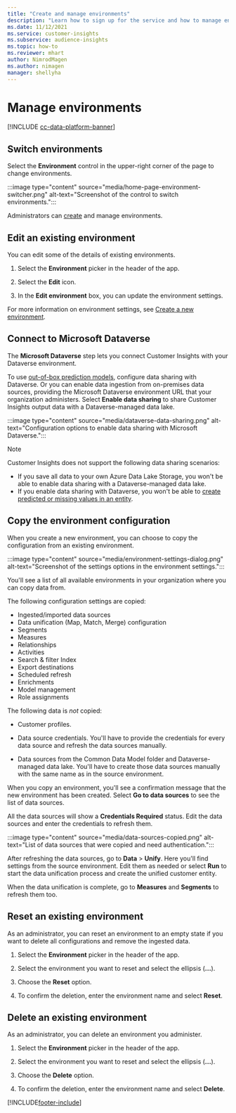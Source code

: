```yaml
---
title: "Create and manage environments"
description: "Learn how to sign up for the service and how to manage environments."
ms.date: 11/12/2021
ms.service: customer-insights
ms.subservice: audience-insights
ms.topic: how-to
ms.reviewer: mhart
author: NimrodMagen
ms.author: nimagen
manager: shellyha
---
```


# Manage environments

[!INCLUDE [cc-data-platform-banner](../includes/cc-data-platform-banner.md)]

## Switch environments

Select the **Environment** control in the upper-right corner of the page to change environments.

:::image type="content" source="media/home-page-environment-switcher.png" alt-text="Screenshot of the control to switch environments.":::

Administrators can [create](create-environment.md) and manage environments.

## Edit an existing environment

You can edit some of the details of existing environments.

1.	Select the **Environment** picker in the header of the app.

2.	Select the **Edit** icon.

3. In the **Edit environment** box, you can update the environment settings.

For more information on environment settings, see [Create a new environment](create-environment.md).

## Connect to Microsoft Dataverse
   
The **Microsoft Dataverse** step lets you connect Customer Insights with your Dataverse environment.

To use [out-of-box prediction models](predictions-overview.md#out-of-box-models), configure data sharing with Dataverse. Or you can enable data ingestion from on-premises data sources, providing the Microsoft Dataverse environment URL that your organization administers. Select **Enable data sharing** to share Customer Insights output data with a Dataverse-managed data lake.

:::image type="content" source="media/dataverse-data-sharing.png" alt-text="Configuration options to enable data sharing with Microsoft Dataverse.":::

> [!NOTE]
> Customer Insights does not support the following data sharing scenarios:
> - If you save all data to your own Azure Data Lake Storage, you won't be able to enable data sharing with a Dataverse-managed data lake.
> - If you enable data sharing with Dataverse, you won't be able to [create predicted or missing values in an entity](predictions.md).

## Copy the environment configuration

When you create a new environment, you can choose to copy the configuration from an existing environment. 

:::image type="content" source="media/environment-settings-dialog.png" alt-text="Screenshot of the settings options in the environment settings.":::

You'll see a list of all available environments in your organization where you can copy data from.

The following configuration settings are copied:

- Ingested/imported data sources
- Data unification (Map, Match, Merge) configuration
- Segments
- Measures
- Relationships
- Activities
- Search & filter Index
- Export destinations
- Scheduled refresh
- Enrichments
- Model management
- Role assignments

The following data is *not* copied:

- Customer profiles.
- Data source credentials. You'll have to provide the credentials for every data source and refresh the data sources manually.

- Data sources from the Common Data Model folder and Dataverse-managed data lake. You'll have to create those data sources manually with the same name as in the source environment.

When you copy an environment, you'll see a confirmation message that the new environment has been created. Select **Go to data sources** to see the list of data sources.

All the data sources will show a **Credentials Required** status. Edit the data sources and enter the credentials to refresh them.

:::image type="content" source="media/data-sources-copied.png" alt-text="List of data sources that were copied and need authentication.":::

After refreshing the data sources, go to **Data** > **Unify**. Here you'll find settings from the source environment. Edit them as needed or select **Run** to start the data unification process and create the unified customer entity.

When the data unification is complete, go to **Measures** and **Segments** to refresh them too.

## Reset an existing environment

As an administrator, you can reset an environment to an empty state if you want to delete all configurations and remove the ingested data.

1.	Select the **Environment** picker in the header of the app. 

2.	Select the environment you want to reset and select the ellipsis (**...**). 

3. Choose the **Reset** option. 

4.	To confirm the deletion, enter the environment name and select **Reset**.

## Delete an existing environment

As an administrator, you can delete an environment you administer.

1.	Select the **Environment** picker in the header of the app.

2.	Select the environment you want to reset and select the ellipsis (**...**). 

3. Choose the **Delete** option. 

4.	To confirm the deletion, enter the environment name and select **Delete**.


[!INCLUDE[footer-include](../includes/footer-banner.md)]

